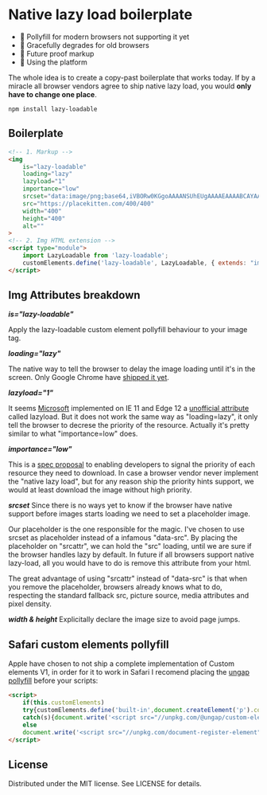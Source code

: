 # Native lazy load boilerplate

* 🧱 Pollyfill for modern browsers not supporting it yet
* 👵 Gracefully degrades for old browsers
* 🤖 Future proof markup
* 🚉 Using the platform

The whole idea is to create a copy-past boilerplate that works today. If by a miracle all browser vendors agree to ship native lazy load, you would **only have to change one place**.

```
npm install lazy-loadable
```

## Boilerplate
```html
<!-- 1. Markup -->
<img 
    is="lazy-loadable" 
    loading="lazy" 
    lazyload="1" 
    importance="low" 
    srcset="data:image/png;base64,iVBORw0KGgoAAAANSUhEUgAAAAEAAAABCAYAAAAfFcSJAAAAEElEQVR42gEFAPr/AP///wAI/AL+Sr4t6gAAAABJRU5ErkJggg==" 
    src="https://placekitten.com/400/400" 
    width="400" 
    height="400" 
    alt=""
>
<!-- 2. Img HTML extension -->
<script type="module">
    import LazyLoadable from 'lazy-loadable';
    customElements.define('lazy-loadable', LazyLoadable, { extends: "img" });
</script>
```

## Img Attributes breakdown

***is="lazy-loadable"***

Apply the lazy-loadable custom element pollyfill behaviour to your image tag.

***loading="lazy"***

The native way to tell the browser to delay the image loading until it's in the screen. Only Google Chrome have [shipped it yet](https://caniuse.com/#feat=loading-lazy-attr).

***lazyload="1"***

It seems [Microsoft](https://msdn.microsoft.com/en-us/ie/dn369270(v=vs.94)) implemented on IE 11 and Edge 12 a [unofficial attribute](https://caniuse.com/#feat=lazyload) called lazyload.
But it does not work the same way as "loading=lazy", it only tell the browser to decrese the priority of the resource. Actually it's pretty similar to what "importance=low" does.

***importance="low"***

This is a [spec proposal](https://wicg.github.io/priority-hints/) to enabling developers to signal the priority of each resource they need to download. In case a browser vendor never implement the "native lazy load", but for any reason ship the priority hints support, we would at least download the image without high priority.

***srcset***
Since there is no ways yet to know if the browser have native support before images starts loading we need to set a placeholder image.

Our placeholder is the one responsible for the magic. I've chosen to use srcset as placeholder instead of a infamous "data-src". By placing the placeholder on "srcattr", we can hold the "src" loading, until we are sure if the browser handles lazy by default. In future if all browsers support native lazy-load, all you would have to do is remove this attribute from your html.

The great advantage of using "srcattr" instead of "data-src" is that when you remove the placeholder, browsers already knows what to do, respecting the standard fallback src, picture source, media attributes and pixel density.

***width & height***
Explicitally declare the image size to avoid page jumps.

## Safari custom elements pollyfill

Apple have chosen to not ship a complete implementation of Custom elements V1, in order for it to work in Safari I recomend placing the [ungap pollyfill](https://github.com/ungap/custom-elements-builtin) before your scripts:

```html
<script>
    if(this.customElements)
    try{customElements.define('built-in',document.createElement('p').constructor,{'extends':'p'})}
    catch(s){document.write('<script src="//unpkg.com/@ungap/custom-elements-builtin"><\x2fscript>')}
    else
    document.write('<script src="//unpkg.com/document-register-element"><\x2fscript>');
</script>
````

## License

Distributed under the MIT license. See LICENSE for details.
